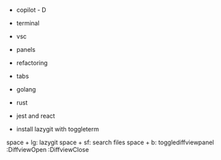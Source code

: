 - copilot - D
- terminal
 - vsc
- panels
- refactoring
- tabs
- golang
- rust
- jest and react


- install lazygit with toggleterm

space + lg: lazygit
space + sf: search files
space + b: togglediffviewpanel
:DiffviewOpen
:DiffviewClose

